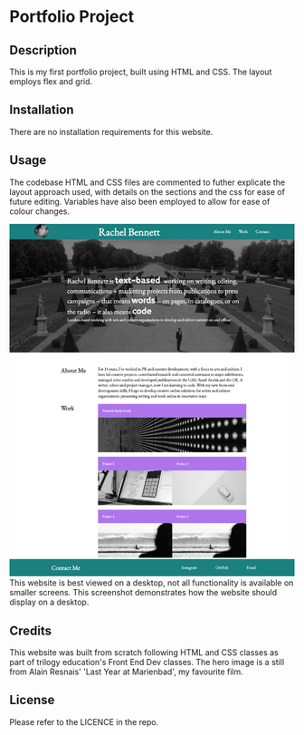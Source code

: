 # Portfolio Project

## Description
This is my first portfolio project, built using HTML and CSS. The layout employs flex and grid. 

## Installation
There are no installation requirements for this website.

## Usage
The codebase HTML and CSS files are commented to futher explicate the layout approach used, with details on the sections and the css for ease of future editing. Variables have also been employed to allow for ease of colour changes.

![](/images/Read%20Me%20Screenshot.png)
This website is best viewed on a desktop, not all functionality is available on smaller screens. This screenshot demonstrates how the website should display on a desktop. 

## Credits
This website was built from scratch following HTML and CSS classes as part of trilogy education's Front End Dev classes. The hero image is a still from Alain Resnais' 'Last Year at Marienbad', my favourite film. 

## License
Please refer to the LICENCE in the repo.